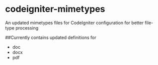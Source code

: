 codeigniter-mimetypes
=====================

An updated mimetypes files for CodeIgniter configuration for better file-type processing

##Currently contains updated definitions for

* doc
* docx
* pdf
